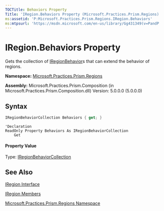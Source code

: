 ```yaml
---
TOCTitle: Behaviors Property
Title: 'IRegion.Behaviors Property (Microsoft.Practices.Prism.Regions)'
ms:assetid: 'P:Microsoft.Practices.Prism.Regions.IRegion.Behaviors'
ms:mtpsurl: 'https://msdn.microsoft.com/en-us/library/Gg431349(v=PandP.50)'
---
```


# IRegion.Behaviors Property

Gets the collection of [IRegionBehavior](https://msdn.microsoft.com/en-us/library/microsoft.practices.prism.regions.iregionbehavior(v=pandp.50))s that can extend the behavior of regions.

**Namespace:** [Microsoft.Practices.Prism.Regions](https://msdn.microsoft.com/en-us/library/microsoft.practices.prism.regions(v=pandp.50))

**Assembly:** Microsoft.Practices.Prism.Composition (in Microsoft.Practices.Prism.Composition.dll) Version: 5.0.0.0 (5.0.0.0)

## Syntax

```C#
IRegionBehaviorCollection Behaviors { get; }
```

```VB
'Declaration
ReadOnly Property Behaviors As IRegionBehaviorCollection
	Get
```

#### Property Value

Type: [IRegionBehaviorCollection](https://msdn.microsoft.com/en-us/library/microsoft.practices.prism.regions.iregionbehaviorcollection(v=pandp.50))

## See Also

[IRegion Interface](https://msdn.microsoft.com/en-us/library/microsoft.practices.prism.regions.iregion(v=pandp.50))

[IRegion Members](https://msdn.microsoft.com/en-us/library/microsoft.practices.prism.regions.iregion_members(v=pandp.50))

[Microsoft.Practices.Prism.Regions Namespace](https://msdn.microsoft.com/en-us/library/microsoft.practices.prism.regions(v=pandp.50))
